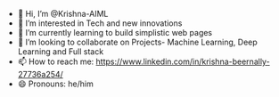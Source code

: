 - 👋 Hi, I’m @Krishna-AIML
- 👀 I’m interested in Tech and new innovations
- 🌱 I’m currently learning to build simplistic web pages
- 💞️ I’m looking to collaborate on Projects- Machine Learning, Deep Learning and Full stack
- 📫 How to reach me: https://www.linkedin.com/in/krishna-beernally-27736a254/
- 😄 Pronouns: he/him


<!---
Krishna-AIML/Krishna-AIML is a ✨ special ✨ repository because its `README.md` (this file) appears on your GitHub profile.
You can click the Preview link to take a look at your changes.
--->
